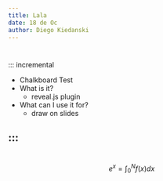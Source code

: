 ```yaml
---
title: Lala 
date: 18 de Oc
author: Diego Kiedanski
--- 
```


# 
::: incremental

* Chalkboard Test 
* What is it?
  * reveal.js plugin
* What can I use it for? 
  * draw on slides

:::
---

# 

$$ e^{x}  = \int_0^N f(x) dx$$
